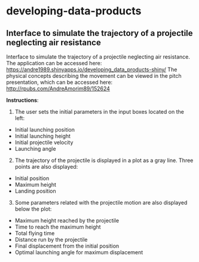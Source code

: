 # developing-data-products

## Interface to simulate the trajectory of a projectile neglecting air resistance  ##

Interface to simulate the trajectory of a projectile neglecting air resistance. The application can be accessed here:
https://andre1989.shinyapps.io/developing_data_products-shiny/
The physical concepts describing the movement can be viewed in the pitch presentation, which can be accessed here:
http://rpubs.com/AndreAmorim89/152624

**Instructions**:

1. The user sets the initial parameters in the input boxes located on the left:
  - Initial launching position
  - Initial launching height
  - Initial projectile velocity
  - Launching angle
  
2. The trajectory of the projectile is displayed in a plot as a gray line. Three points are also displayed:
  - Initial position
  - Maximum height
  - Landing position
  
3. Some parameters related with the projectile motion are also displayed below the plot:
  - Maximum height reached by the projectile 
  - Time to reach the maximum height
  - Total flying time
  - Distance run by the projectile 
  - Final displacement from the initial position
  - Optimal launching angle for maximum displacement
